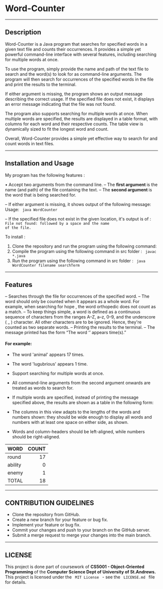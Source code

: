# Word-Counter

---

## Description 

Word-Counter is a Java program that searches for specified words in a given text file and counts their occurrences. It provides a simple yet powerful command-line interface with several features, including searching for multiple words at once.

To use the program, simply provide the name and path of the text file to search and the word(s) to look for as command-line arguments. The program will then search for occurrences of the specified words in the file and print the results to the terminal.

If either argument is missing, the program shows an output message describing the correct usage. If the specified file does not exist, it displays an error message indicating that the file was not found.

The program also supports searching for multiple words at once. When multiple words are specified, the results are displayed in a table format, with columns for each word and their respective counts. The table view is dynamically sized to fit the longest word and count.

Overall, Word-Counter provides a simple yet effective way to search for and count words in text files.


---

## Installation and Usage

My program has the following features :

• Accept two arguments from the command line.
– The <strong> first argument </strong> is the name (and path) of the file containing the text.
– The <strong> second argument </strong> is the word that is being searched for.

– If either argument is missing, it shows output of the following message:
         Usage: <code> java WordCounter <filename> <searchTerm> </code>
         
– If the specified file does not exist in the given location, it's output is of : <code> File not found:
followed by a space and the name of the file. </code>

To install :
<ol>
       <li> Clone the repository and run the program using the following command:
       <li> Compile the program using the following command in src folder : <code> javac *.java </code>
       <li> Run the program using the following command in src folder : <code> java WordCounter filename searchTerm </code> 
</ol>

---

## Features
– Searches through the file for occurrences of the specified word.
– The word should only be counted when it appears as a whole word. For example, when searching for hope , the word orthopedic does not count as a match.
– To keep things simple, a word is defined as a continuous sequence of characters from the ranges A–Z, a–z, 0–9, and the underscore ( _ ) character. All other characters are to be ignored. Hence, they're counted as two separate words.
– Printing the results to the terminal.
– The message printed has the form “The word ‘<word>’ appears <number> time(s).”
#### For example:
* The word 'animal' appears 17 times.
* The word 'lugubrious' appears 1 time. 
* Support searching for multiple words at once.

* All command-line arguments from the second argument onwards are treated as words to search for.
* If multiple words are specified, instead of printing the message specified above, the results are shown as a table in the following form:
* The columns in this view adapts to the lengths of the words and numbers shown: they should be wide enough to display all words and numbers with at least one space on either side, as shown.
* Words and column-headers should be left-aligned, while numbers should be right-aligned.

<table>
<thead>
<tr class="header">
<th style="text-align: left;">WORD</th>
 <th style="text-align: right;">COUNT</th>
</tr> </thead> <tbody>
<tr class="odd">
<td style="text-align: left;">round</td>
<td style="text-align: right;">17</td>
</tr>
<tr class="even">
<td style="text-align: left;">ability</td>
<td style="text-align: right;">0</td>
</tr> 
<tr class="odd">
<td style="text-align: left;">enemy</td>
<td style="text-align: right;">1</td>
</tr>
<tr class="even">
<td style="text-align: left;">TOTAL</td>
<td style="text-align: right;">18</td>
</tr>
</tbody>
</table>

---
## CONTRIBUTION GUIDELINES
<ul>
<li> Clone the repository from GitHub.
<li> Create a new branch for your feature or bug fix.
<li> Implement your feature or bug fix.
<li> Commit your changes and push to your branch on the GitHub server.
<li> Submit a merge request to merge your changes into the main branch.
</li>
</ul>

---

## LICENSE
This project is done part of coursework of <strong> CS5001 - Object-Oriented Programming </strong> of the <strong> Computer Science Dept of University of St.Andrews.</strong>
This project is licensed under the <code> MIT License </code> - see the <code> LICENSE.md </code> file for details.
